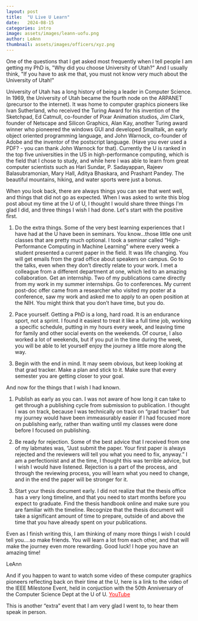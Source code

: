 ```yaml
---
layout: post
title:  "U Live U Learn"
date:   2024-08-15
categories: intro
image: assets/images/leann-uofu.png
author: LeAnn
thumbnail: assets/images/officers/xyz.png
---
```

One of the questions that I get asked most frequently when I tell people I am getting my PhD is, "Why did you choose University of Utah?" And I usually think, "If you have to ask me that, you must not know very much about the University of Utah!"

University of Utah has a long history of being a leader in Computer Science. In 1969, the University of Utah became the fourth node on the ARPANET (precursor to the internet). It was home to computer graphics pioneers like Ivan Sutherland, who received the Turing Award for his invention of the Sketchpad, Ed Catmull, co-founder of Pixar Animation studios, Jim Clark, founder of Netscape and Silicon Graphics, Alan Kay, another Turing award winner who pioneered the windows GUI and developed Smalltalk, an early object oriented programming language, and John Warnock, co-founder of Adobe and the inventor of the postscript language. (Have you ever used a PDF? - you can thank John Warnock for that). Currently the U is ranked in the top five universities in the US in high-performance computing, which is the field that I chose to study, and while here I was able to learn from great computer scientists such as Hari Sundar, P. Sadayappan, Rajeev Balasubramonian, Mary Hall, Aditya Bhaskara, and Prashant Pandey. The beautiful mountains, hiking, and water sports were just a bonus.

When you look back, there are always things you can see that went well, and things that did not go as expected. When I was asked to write this blog post about my time at the U of U, I thought I would share three things I'm glad I did, and three things I wish I had done. Let's start with the positive first.

1. Do the extra things. Some of the very best learning experiences that I have had at the U have been in seminars. You know…those little one unit classes that are pretty much optional. I took a seminar called “High-Performance Computing in Machine Learning” where every week a student presented a current paper in the field. It was life changing. You will get emails from the grad office about speakers on campus. Go to the talks, even when they don’t directly relate to your work. I met a colleague from a different department at one, which led to an amazing collaboration. Get an internship. Two of my publications came directly from my work in my summer internships. Go to conferences. My current post-doc offer came from a researcher who visited my poster at a conference, saw my work and asked me to apply to an open position at the NIH. You might think that you don’t have time, but you do.

2. Pace yourself. Getting a PhD is a long, hard road. It is an endurance sport, not a sprint. I found it easiest to treat it like a full time job, working a specific schedule, putting in my hours every week, and leaving time for family and other social events on the weekends. Of course, I also worked a lot of weekends, but if you put in the time during the week, you will be able to let yourself enjoy the journey a little more along the way.

3. Begin with the end in mind. It may seem obvious, but keep looking at that grad tracker. Make a plan and stick to it. Make sure that every semester you are getting closer to your goal.

And now for the things that I wish I had known.

1. Publish as early as you can. I was not aware of how long it can take to get through a publishing cycle from submission to publication. I thought I was on track, because I was technically on track on “grad tracker” but my journey would have been immeasurably easier if I had focused more on publishing early, rather than waiting until my classes were done before I focused on publishing.

2. Be ready for rejection. Some of the best advice that I received from one of my labmates was, “Just submit the paper. Your first paper is always rejected and the reviewers will tell you what you need to fix, anyway.” I am a perfectionist and at the time, I thought this was terrible advice, but I wish I would have listened. Rejection is a part of the process, and through the reviewing process, you will learn what you need to change, and in the end the paper will be stronger for it.

3. Start your thesis document early. I did not realize that the thesis office has a very long timeline, and that you need to start months before you expect to graduate. Find the thesis handbook online and make sure you are familiar with the timeline. Recognize that the thesis document will take a significant amount of time to prepare, outside of and above the time that you have already spent on your publications.

Even as I finish writing this, I am thinking of many more things I wish I could tell you….so make friends. You will learn a lot from each other, and that will make the journey even more rewarding. Good luck! I hope you have an amazing time!

LeAnn

And if you happen to want to watch some video of these computer graphics pioneers reflecting back on their time at the U, here is a link to the video of the IEEE Milestone Event, held in conjuction with the 50th Anniversary of the Computer Science Dept at the U of U. <a href="https://www.youtube.com/playlist?list=PLhQVGnx4kTkXmqYjT1t1RZMwBHfu2eEVA" style="color: red;">YouTube</a>

This is another “extra” event that I am very glad I went to, to hear them speak in person.